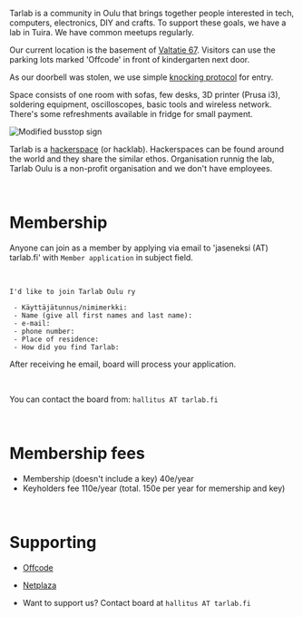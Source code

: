 Tarlab is a community in Oulu that brings together people interested in tech, computers, electronics, DIY and crafts. To support these goals, we have a lab in Tuira. We have common meetups regularly.

Our current location is the basement of [Valtatie 67](http://www.openstreetmap.org/?mlat=65.02556&amp;mlon=25.48520#map=18/65.02556/25.48520). Visitors can use the parking lots marked 'Offcode' in front of kindergarten next door.

As our doorbell was stolen, we use simple [knocking protocol](http://tarlab.fi/images/entry.jpg) for entry.

Space consists of one room with sofas, few desks, 3D printer (Prusa i3), soldering equipment, oscilloscopes, basic tools and wireless network. There's some refreshments available in fridge for small payment.

![Modified busstop sign](http://tarlab.fi/images/tarlabftw.png)

Tarlab is a [hackerspace](http://hackerspaces.org) (or hacklab). Hackerspaces can be found around the world and they share the similar ethos.
Organisation runnig the lab, Tarlab Oulu is a non-profit organisation and we don't have employees.

 <br>

Membership
=========

Anyone can join as a member by applying via email to 'jaseneksi (AT) tarlab.fi' with `Member application` in subject field.

 <br>
    
    I'd like to join Tarlab Oulu ry
    
     - Käyttäjätunnus/nimimerkki:  
     - Name (give all first names and last name):  
     - e-mail: 
     - phone number: 
     - Place of residence:
     - How did you find Tarlab:
     
  After receiving he email, board will process your application.

 <br>

You can contact the board from:
  `hallitus AT tarlab.fi`

 <br>


Membership fees
===============

 - Membership (doesn't include a key) 40e/year
 - Keyholders fee 110e/year (total. 150e per year for memership and key)
  
 <br>

Supporting
===================

 - [Offcode](http://offcode.fi)
 - [Netplaza](http://netplaza.fi)
 
 - Want to support us? Contact board at `hallitus AT tarlab.fi`

